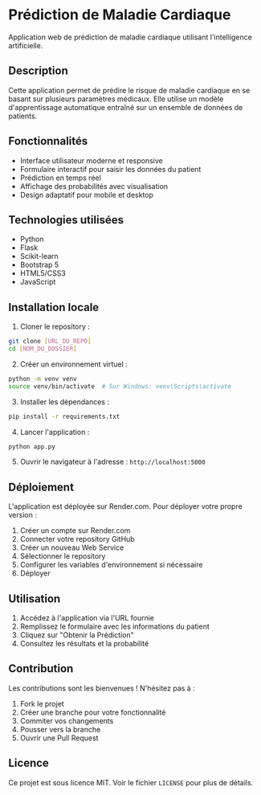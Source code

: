 # Prédiction de Maladie Cardiaque

Application web de prédiction de maladie cardiaque utilisant l'intelligence artificielle.

## Description

Cette application permet de prédire le risque de maladie cardiaque en se basant sur plusieurs paramètres médicaux. Elle utilise un modèle d'apprentissage automatique entraîné sur un ensemble de données de patients.

## Fonctionnalités

- Interface utilisateur moderne et responsive
- Formulaire interactif pour saisir les données du patient
- Prédiction en temps réel
- Affichage des probabilités avec visualisation
- Design adaptatif pour mobile et desktop

## Technologies utilisées

- Python
- Flask
- Scikit-learn
- Bootstrap 5
- HTML5/CSS3
- JavaScript

## Installation locale

1. Cloner le repository :
```bash
git clone [URL_DU_REPO]
cd [NOM_DU_DOSSIER]
```

2. Créer un environnement virtuel :
```bash
python -m venv venv
source venv/bin/activate  # Sur Windows: venv\Scripts\activate
```

3. Installer les dépendances :
```bash
pip install -r requirements.txt
```

4. Lancer l'application :
```bash
python app.py
```

5. Ouvrir le navigateur à l'adresse : `http://localhost:5000`

## Déploiement

L'application est déployée sur Render.com. Pour déployer votre propre version :

1. Créer un compte sur Render.com
2. Connecter votre repository GitHub
3. Créer un nouveau Web Service
4. Sélectionner le repository
5. Configurer les variables d'environnement si nécessaire
6. Déployer

## Utilisation

1. Accédez à l'application via l'URL fournie
2. Remplissez le formulaire avec les informations du patient
3. Cliquez sur "Obtenir la Prédiction"
4. Consultez les résultats et la probabilité

## Contribution

Les contributions sont les bienvenues ! N'hésitez pas à :
1. Fork le projet
2. Créer une branche pour votre fonctionnalité
3. Commiter vos changements
4. Pousser vers la branche
5. Ouvrir une Pull Request

## Licence

Ce projet est sous licence MIT. Voir le fichier `LICENSE` pour plus de détails. 